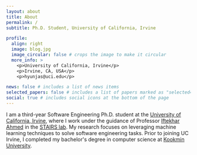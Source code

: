 ```yaml
---
layout: about
title: About
permalink: /
subtitle: Ph.D. Student, University of California, Irvine

profile:
  align: right
  image: blog.jpg
  image_circular: false # crops the image to make it circular
  more_info: >
    <p>University of California, Irvine</p>
    <p>Irvine, CA, USA</p>
    <p>hyunjas@uci.edu</p>

news: false # includes a list of news items
selected_papers: false # includes a list of papers marked as "selected={true}"
social: true # includes social icons at the bottom of the page
---
```


I am a third-year Software Engineering Ph.D. student at the [University of California, Irvine](https://uci.edu/), where I work under the guidance of Professor [Iftekhar Ahmed](https://ics.uci.edu/~iftekha/) in the [STAIRS lab](https://stairs.ics.uci.edu/). My research focuses on leveraging machine learning techniques to solve software engineering tasks. Prior to joining UC Irvine, I completed my bachelor's degree in computer science at [Kookmin University](https://english.kookmin.ac.kr/).

